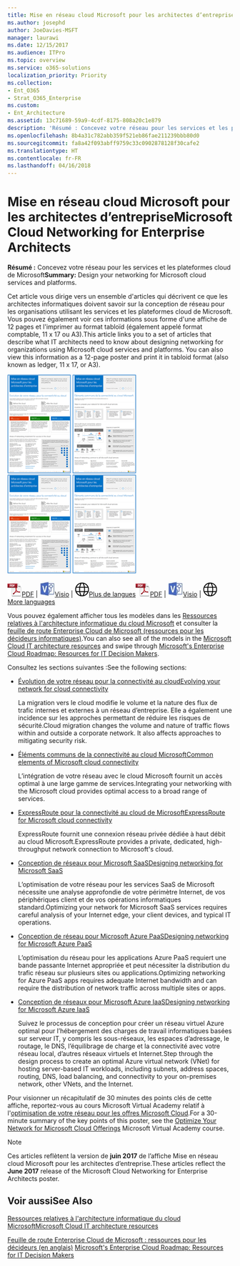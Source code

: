 ```yaml
---
title: Mise en réseau cloud Microsoft pour les architectes d’entreprise
ms.author: josephd
author: JoeDavies-MSFT
manager: laurawi
ms.date: 12/15/2017
ms.audience: ITPro
ms.topic: overview
ms.service: o365-solutions
localization_priority: Priority
ms.collection:
- Ent_O365
- Strat_O365_Enterprise
ms.custom:
- Ent_Architecture
ms.assetid: 13c71689-59a9-4cdf-8175-808a20c1e879
description: 'Résumé : Concevez votre réseau pour les services et les plateformes cloud de Microsoft'
ms.openlocfilehash: 8b4a31c782abb359f521eb86fae211239bbb80d0
ms.sourcegitcommit: fa8a42f093abff9759c33c0902878128f30cafe2
ms.translationtype: HT
ms.contentlocale: fr-FR
ms.lasthandoff: 04/16/2018
---
```

# <a name="microsoft-cloud-networking-for-enterprise-architects"></a><span data-ttu-id="d90f2-103">Mise en réseau cloud Microsoft pour les architectes d’entreprise</span><span class="sxs-lookup"><span data-stu-id="d90f2-103">Microsoft Cloud Networking for Enterprise Architects</span></span>

 <span data-ttu-id="d90f2-104">**Résumé :** Concevez votre réseau pour les services et les plateformes cloud de Microsoft</span><span class="sxs-lookup"><span data-stu-id="d90f2-104">**Summary:** Design your networking for Microsoft cloud services and platforms.</span></span>
  
<span data-ttu-id="d90f2-p101">Cet article vous dirige vers un ensemble d'articles qui décrivent ce que les architectes informatiques doivent savoir sur la conception de réseau pour les organisations utilisant les services et les plateformes cloud de Microsoft. Vous pouvez également voir ces informations sous forme d'une affiche de 12 pages et l'imprimer au format tabloïd (également appelé format comptable, 11 x 17 ou A3).</span><span class="sxs-lookup"><span data-stu-id="d90f2-p101">This article links you to a set of articles that describe what IT architects need to know about designing networking for organizations using Microsoft cloud services and platforms. You can also view this information as a 12-page poster and print it in tabloid format (also known as ledger, 11 x 17, or A3).</span></span>
  
<span data-ttu-id="d90f2-107">[![Image miniature représentant le modèle de mise en réseau cloud Microsoft](images/95e8ab6a-b4d0-4836-acc1-b0b77ebf46e6.png)  
](https://go.microsoft.com/fwlink/p/?linkid=842073)</span><span class="sxs-lookup"><span data-stu-id="d90f2-107">[![Thumb image for Microsoft cloud networking model](images/95e8ab6a-b4d0-4836-acc1-b0b77ebf46e6.png)  
](https://go.microsoft.com/fwlink/p/?linkid=842073)</span></span>
  
<span data-ttu-id="d90f2-108">![Fichier PDF](images/ITPro_Other_PDFicon.png)[PDF](https://go.microsoft.com/fwlink/p/?linkid=842073) | ![Fichier Visio](images/ITPro_Other_VisioIcon.jpg)[Visio](https://go.microsoft.com/fwlink/p/?linkid=842074) | ![Affichage d'une page contenant des versions dans d'autres langues](images/e16c992d-b0f8-48ae-bf44-db7a9fcaab9e.png)[Plus de langues](https://www.microsoft.com/download/details.aspx?id=54425)</span><span class="sxs-lookup"><span data-stu-id="d90f2-108">![PDF file](images/ITPro_Other_PDFicon.png)[PDF](https://go.microsoft.com/fwlink/p/?linkid=842073) | ![Visio file](images/ITPro_Other_VisioIcon.jpg)[Visio](https://go.microsoft.com/fwlink/p/?linkid=842074) | ![See a page with versions in additional languages](images/e16c992d-b0f8-48ae-bf44-db7a9fcaab9e.png)[More languages](https://www.microsoft.com/download/details.aspx?id=54425)</span></span>
  
<span data-ttu-id="d90f2-109">Vous pouvez également afficher tous les modèles dans les [Ressources relatives à l'architecture informatique du cloud Microsoft](microsoft-cloud-it-architecture-resources.md) et consulter la [feuille de route Enterprise Cloud de Microsoft (ressources pour les décideurs informatiques)](https://aka.ms/cloudarchitecture).</span><span class="sxs-lookup"><span data-stu-id="d90f2-109">You can also see all of the models in the [Microsoft Cloud IT architecture resources](microsoft-cloud-it-architecture-resources.md) and swipe through [Microsoft's Enterprise Cloud Roadmap: Resources for IT Decision Makers](https://aka.ms/cloudarchitecture).</span></span>
  
<span data-ttu-id="d90f2-110">Consultez les sections suivantes :</span><span class="sxs-lookup"><span data-stu-id="d90f2-110">See the following sections:</span></span>
  
- [<span data-ttu-id="d90f2-111">Évolution de votre réseau pour la connectivité au cloud</span><span class="sxs-lookup"><span data-stu-id="d90f2-111">Evolving your network for cloud connectivity</span></span>](evolving-your-network-for-cloud-connectivity.md)
    
    <span data-ttu-id="d90f2-p102">La migration vers le cloud modifie le volume et la nature des flux de trafic internes et externes à un réseau d’entreprise. Elle a également une incidence sur les approches permettant de réduire les risques de sécurité.</span><span class="sxs-lookup"><span data-stu-id="d90f2-p102">Cloud migration changes the volume and nature of traffic flows within and outside a corporate network. It also affects approaches to mitigating security risk.</span></span>
    
- [<span data-ttu-id="d90f2-114">Éléments communs de la connectivité au cloud Microsoft</span><span class="sxs-lookup"><span data-stu-id="d90f2-114">Common elements of Microsoft cloud connectivity</span></span>](common-elements-of-microsoft-cloud-connectivity.md)
    
    <span data-ttu-id="d90f2-115">L’intégration de votre réseau avec le cloud Microsoft fournit un accès optimal à une large gamme de services.</span><span class="sxs-lookup"><span data-stu-id="d90f2-115">Integrating your networking with the Microsoft cloud provides optimal access to a broad range of services.</span></span>
    
- [<span data-ttu-id="d90f2-116">ExpressRoute pour la connectivité au cloud de Microsoft</span><span class="sxs-lookup"><span data-stu-id="d90f2-116">ExpressRoute for Microsoft cloud connectivity</span></span>](expressroute-for-microsoft-cloud-connectivity.md)
    
    <span data-ttu-id="d90f2-117">ExpressRoute fournit une connexion réseau privée dédiée à haut débit au cloud Microsoft.</span><span class="sxs-lookup"><span data-stu-id="d90f2-117">ExpressRoute provides a private, dedicated, high-throughput network connection to Microsoft's cloud.</span></span>
    
- [<span data-ttu-id="d90f2-118">Conception de réseaux pour Microsoft SaaS</span><span class="sxs-lookup"><span data-stu-id="d90f2-118">Designing networking for Microsoft SaaS</span></span>](designing-networking-for-microsoft-saas.md)
    
    <span data-ttu-id="d90f2-119">L’optimisation de votre réseau pour les services SaaS de Microsoft nécessite une analyse approfondie de votre périmètre Internet, de vos périphériques client et de vos opérations informatiques standard.</span><span class="sxs-lookup"><span data-stu-id="d90f2-119">Optimizing your network for Microsoft SaaS services requires careful analysis of your Internet edge, your client devices, and typical IT operations.</span></span>
    
- [<span data-ttu-id="d90f2-120">Conception de réseau pour Microsoft Azure PaaS</span><span class="sxs-lookup"><span data-stu-id="d90f2-120">Designing networking for Microsoft Azure PaaS</span></span>](designing-networking-for-microsoft-azure-paas.md)
    
    <span data-ttu-id="d90f2-121">L’optimisation du réseau pour les applications Azure PaaS requiert une bande passante Internet appropriée et peut nécessiter la distribution du trafic réseau sur plusieurs sites ou applications.</span><span class="sxs-lookup"><span data-stu-id="d90f2-121">Optimizing networking for Azure PaaS apps requires adequate Internet bandwidth and can require the distribution of network traffic across multiple sites or apps.</span></span>
    
- [<span data-ttu-id="d90f2-122">Conception de réseaux pour Microsoft Azure IaaS</span><span class="sxs-lookup"><span data-stu-id="d90f2-122">Designing networking for Microsoft Azure IaaS</span></span>](designing-networking-for-microsoft-azure-iaas.md)
    
    <span data-ttu-id="d90f2-123">Suivez le processus de conception pour créer un réseau virtuel Azure optimal pour l’hébergement des charges de travail informatiques basées sur serveur IT, y compris les sous-réseaux, les espaces d’adressage, le routage, le DNS, l’équilibrage de charge et la connectivité avec votre réseau local, d’autres réseaux virtuels et Internet.</span><span class="sxs-lookup"><span data-stu-id="d90f2-123">Step through the design process to create an optimal Azure virtual network (VNet) for hosting server-based IT workloads, including subnets, address spaces, routing, DNS, load balancing, and connectivity to your on-premises network, other VNets, and the Internet.</span></span>
    
<span data-ttu-id="d90f2-124">Pour visionner un récapitulatif de 30 minutes des points clés de cette affiche, reportez-vous au cours Microsoft Virtual Academy relatif à l'[optimisation de votre réseau pour les offres Microsoft Cloud](https://mva.microsoft.com/fr-FR/training-courses/optimize-your-network-for-microsoft-cloud-offerings-17743).</span><span class="sxs-lookup"><span data-stu-id="d90f2-124">For a 30-minute summary of the key points of this poster, see the [Optimize Your Network for Microsoft Cloud Offerings](https://mva.microsoft.com/fr-FR/training-courses/optimize-your-network-for-microsoft-cloud-offerings-17743) Microsoft Virtual Academy course.</span></span>
  
> [!NOTE]
> <span data-ttu-id="d90f2-125">Ces articles reflètent la version de **juin 2017** de l’affiche Mise en réseau cloud Microsoft pour les architectes d’entreprise.</span><span class="sxs-lookup"><span data-stu-id="d90f2-125">These articles reflect the **June 2017** release of the Microsoft Cloud Networking for Enterprise Architects poster.</span></span>
  
## <a name="see-also"></a><span data-ttu-id="d90f2-126">Voir aussi</span><span class="sxs-lookup"><span data-stu-id="d90f2-126">See Also</span></span>

[<span data-ttu-id="d90f2-127">Ressources relatives à l'architecture informatique du cloud Microsoft</span><span class="sxs-lookup"><span data-stu-id="d90f2-127">Microsoft Cloud IT architecture resources</span></span>](microsoft-cloud-it-architecture-resources.md)

<span data-ttu-id="d90f2-128">[Feuille de route Enterprise Cloud de Microsoft : ressources pour les décideurs (en anglais)](https://sway.com/FJ2xsyWtkJc2taRD)
</span><span class="sxs-lookup"><span data-stu-id="d90f2-128">[Microsoft's Enterprise Cloud Roadmap: Resources for IT Decision Makers](https://sway.com/FJ2xsyWtkJc2taRD)</span></span>




